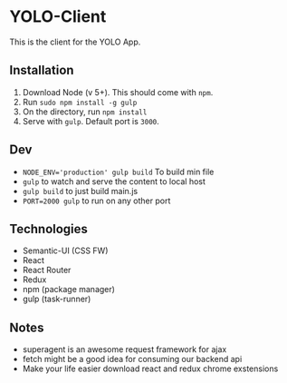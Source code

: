 # YOLO-Client
This is the client for the YOLO App.

## Installation 
1. Download Node (v 5+). This should come with `npm`.
1. Run `sudo npm install -g gulp`
1. On the directory, run `npm install`
1. Serve with `gulp`. Default port is `3000`.

## Dev
- `NODE_ENV='production' gulp build` To build min file
- `gulp` to watch and serve the content to local host
- `gulp build` to just build main.js
- `PORT=2000 gulp` to run on any other port

## Technologies
- Semantic-UI (CSS FW)
- React
- React Router
- Redux
- npm (package manager)
-   gulp (task-runner)

## Notes
- superagent is an awesome request framework for ajax
- fetch might be a good idea for consuming our backend api
- Make your life easier download react and redux chrome exstensions

